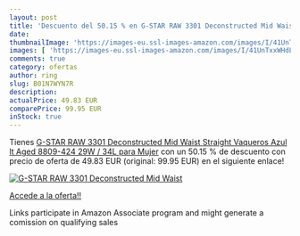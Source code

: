 ```yaml
---
layout: post
title: 'Descuento del 50.15 % en G-STAR RAW 3301 Deconstructed Mid Waist '
date: 
thumbnailImage: 'https://images-eu.ssl-images-amazon.com/images/I/41UnTxxWHdL._SL200_.jpg'
images: [ 'https://images-eu.ssl-images-amazon.com/images/I/41UnTxxWHdL._SL200_.jpg' ]
comments: true
category: ofertas
author: ring
slug: B01N7WYN7R
description:
actualPrice: 49.83 EUR
comparePrice: 99.95 EUR
inStock: true
---
```


Tienes [G-STAR RAW 3301 Deconstructed Mid Waist Straight Vaqueros  Azul  lt Aged 8809-424   29W / 34L para Mujer](https://www.amazon.es/dp/B01N7WYN7R/?tag=tolees-21) con un 50.15 % de descuento con precio de oferta de 49.83 EUR (original: 99.95 EUR) en el siguiente enlace!

[![G-STAR RAW 3301 Deconstructed Mid Waist ](https://images-eu.ssl-images-amazon.com/images/I/41UnTxxWHdL._SL200_.jpg)](https://www.amazon.es/dp/B01N7WYN7R/?tag=tolees-21)

[Accede a la oferta!!](https://www.amazon.es/dp/B01N7WYN7R/?tag=tolees-21)

Links participate in Amazon Associate program and might generate a comission on qualifying sales


